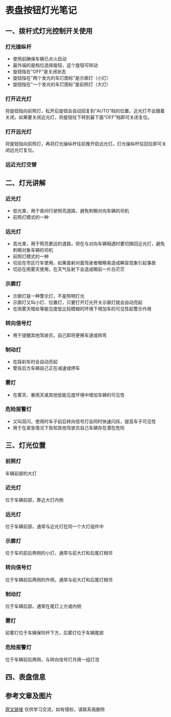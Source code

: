 # 表盘按钮灯光笔记
## 一、拨杆式灯光控制开关使用
### 灯光操纵杆
- 使用前确保车辆已点火启动
- 最外端的是档位选择旋钮，这个旋钮可转动
- 旋钮指在"OFF"是关闭状态
- 旋钮指在"两个发光的车灯图标"是示廓灯（小灯）
- 旋钮指在"一个发光的车灯图标"是前照灯（大灯）
### 打开近光灯
将旋钮指向前照灯，松开后旋钮会自动回复到“AUTO”档的位置，近光灯不会跟着关闭。如果要关闭近光灯，将旋钮往下转到最下面“OFF”档即可关闭复位。
### 打开远光灯
将旋钮指向前照灯，再将灯光操纵杆往前推开启远光灯。灯光操纵杆往回拉即可关闭远光灯复位。
### 远近光灯交替
### 

## 二、灯光讲解
### 近光灯
- 低光束，用于夜间行驶照亮道路，避免刺眼对向车辆的司机
- 前照灯模式的一种
### 远光灯
- 高光束，用于照亮更远的道路，但在与对向车辆相遇时要切换回近光灯，避免刺眼对象车辆的司机
- 前照灯模式的一种
- 切忌在市区行车使用，如果直射对面驾驶者眼睛易造成瞬盲现象引起事故
- 切忌在雨雾天使用，在天气反射下会造成眼前一片白茫茫
### 示廓灯
- 示廓灯是一种警示灯，不是照明灯光
- 示廓灯又叫小灯、位置灯，只要打开灯光开关示廓灯就会自动亮起
- 在雨雾天暗处等能见度低比较模糊的环境下增加车的可见性起警示作用
### 转向信号灯
- 用于提醒其他驾驶员，自己即将更换车道或转弯
### 制动灯
- 在踩刹车时会自动亮起
- 警告后方车辆自己正在减速或停车
### 雾灯
- 在雾天、暴雨天或其他低能见度环境中增加车辆的可见性
### 危险报警灯
- 又叫双闪，使用时车子前后转向信号灯会同时快速闪烁，提高车子可见性
- 用于在紧急情况下告知其他驾驶员自己车辆存在潜在危险

## 三、灯光位置
### 前照灯
车辆前部的大灯
### 近光灯
位于车辆前部，靠近大灯内侧
### 远光灯
位于车辆前部，通常与近光灯在同一个大灯组件中
### 示廓灯
位于车的前后两侧的小灯，通常与前大灯和后尾灯相邻
### 转向信号灯
位于车辆前后两侧的外侧，通常与前大灯和后尾灯相邻
### 制动灯
位于车辆后部，通常在尾灯上方或内侧
### 雾灯
前雾灯位于车辆保险杆下方，后雾灯位于车辆尾部
### 危险报警灯
位于车辆前后两侧，与转向信号灯共用一组灯泡

## 四、表盘信息

## 参考文章及图片
[原文链接](https://www.yoojia.com/wenda/775834.html?fromtype=top1)
仅供学习交流，如有侵权，请联系我删除

